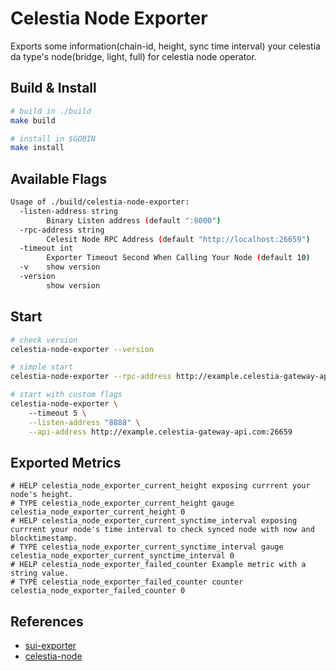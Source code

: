 # Celestia Node Exporter

Exports some information(chain-id, height, sync time interval) your celestia da type's node(bridge, light, full) for celestia node operator.

## Build & Install

```bash
# build in ./build
make build

# install in $GOBIN
make install
```

## Available Flags
```bash 
Usage of ./build/celestia-node-exporter:
  -listen-address string
        Binary Listen address (default ":8000")
  -rpc-address string
        Celesit Node RPC Address (default "http://localhost:26659")
  -timeout int
        Exporter Timeout Second When Calling Your Node (default 10)
  -v    show version
  -version
        show version
```

## Start
```bash
# check version
celestia-node-exporter --version

# simple start
celestia-node-exporter --rpc-address http://example.celestia-gateway-api.com:26659

# start with custom flags
celestia-node-exporter \ 
    --timeout 5 \
    --listen-address "8888" \
    --api-address http://example.celestia-gateway-api.com:26659 
```

## Exported Metrics
```
# HELP celestia_node_exporter_current_height exposing currrent your node's height.
# TYPE celestia_node_exporter_current_height gauge
celestia_node_exporter_current_height 0
# HELP celestia_node_exporter_current_synctime_interval exposing currrent your node's time interval to check synced node with now and blocktimestamp.
# TYPE celestia_node_exporter_current_synctime_interval gauge
celestia_node_exporter_current_synctime_interval 0
# HELP celestia_node_exporter_failed_counter Example metric with a string value.
# TYPE celestia_node_exporter_failed_counter counter
celestia_node_exporter_failed_counter 0
```

## References

* [sui-exporter](https://github.com/rpcpool/sui-exporter)
* [celestia-node](https://github.com/celestiaorg/celestia-node)
